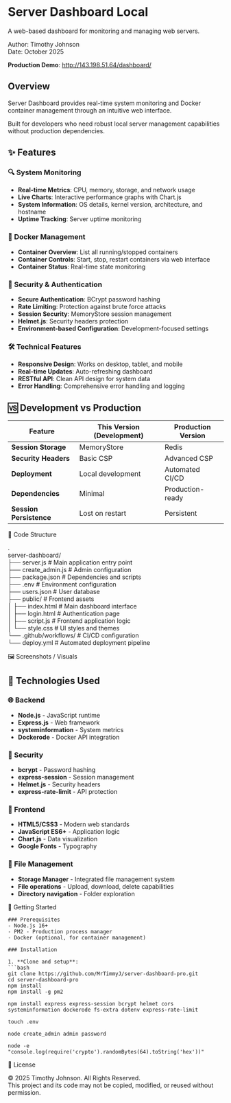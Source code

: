 # Server Dashboard Local
A web-based dashboard for monitoring and managing web servers.

Author: Timothy Johnson <br>
Date: October 2025 <br>

**Production Demo**: http://143.198.51.64/dashboard/

## Overview

Server Dashboard provides real-time system monitoring and Docker container management through an intuitive web interface. <br>

Built for developers who need robust local server management capabilities without production dependencies.

## ✨ Features

### 🔍 System Monitoring
- **Real-time Metrics**: CPU, memory, storage, and network usage
- **Live Charts**: Interactive performance graphs with Chart.js
- **System Information**: OS details, kernel version, architecture, and hostname
- **Uptime Tracking**: Server uptime monitoring

### 🐳 Docker Management
- **Container Overview**: List all running/stopped containers
- **Container Controls**: Start, stop, restart containers via web interface
- **Container Status**: Real-time state monitoring

### 🔐 Security & Authentication
- **Secure Authentication**: BCrypt password hashing
- **Rate Limiting**: Protection against brute force attacks  
- **Session Security**: MemoryStore session management
- **Helmet.js**: Security headers protection
- **Environment-based Configuration**: Development-focused settings

### 🛠 Technical Features
- **Responsive Design**: Works on desktop, tablet, and mobile
- **Real-time Updates**: Auto-refreshing dashboard
- **RESTful API**: Clean API design for system data
- **Error Handling**: Comprehensive error handling and logging

## 🆚 Development vs Production

| Feature | This Version (Development) | Production Version |
|---------|---------------------------|-------------------|
| **Session Storage** | MemoryStore | Redis |
| **Security Headers** | Basic CSP | Advanced CSP |
| **Deployment** | Local development | Automated CI/CD |
| **Dependencies** | Minimal | Production-ready |
| **Session Persistence** | Lost on restart | Persistent |


📁 Code Structure

.<br>
server-dashboard/<br>
├── server.js # Main application entry point<br>
├── create_admin.js # Admin configuration<br>
├── package.json # Dependencies and scripts<br>
├── .env # Environment configuration<br>
├── users.json # User database<br>
├── public/ # Frontend assets<br>
│ ├── index.html # Main dashboard interface<br>
│ ├── login.html # Authentication page<br>
│ ├── script.js # Frontend application logic<br>
│ └── style.css # UI styles and themes<br>
└── .github/workflows/ # CI/CD configuration<br>
└── deploy.yml # Automated deployment pipeline<br>

🖼️ Screenshots / Visuals

## 🧰 Technologies Used

### 🌐 Backend
- **Node.js** - JavaScript runtime
- **Express.js** - Web framework
- **systeminformation** - System metrics
- **Dockerode** - Docker API integration

### 🔐 Security
- **bcrypt** - Password hashing
- **express-session** - Session management
- **Helmet.js** - Security headers
- **express-rate-limit** - API protection

### 🎨 Frontend
- **HTML5/CSS3** - Modern web standards
- **JavaScript ES6+** - Application logic
- **Chart.js** - Data visualization
- **Google Fonts** - Typography

### 📁 File Management
- **Storage Manager** - Integrated file management system
- **File operations** - Upload, download, delete capabilities
- **Directory navigation** - Folder exploration

🚀 Getting Started

    ### Prerequisites
    - Node.js 16+ 
    - PM2 - Production process manager
    - Docker (optional, for container management)
    
    ### Installation
    
    1. **Clone and setup**:
    ```bash
    git clone https://github.com/MrTimmyJ/server-dashboard-pro.git
    cd server-dashboard-pro
    npm install
    npm install -g pm2

    npm install express express-session bcrypt helmet cors systeminformation dockerode fs-extra dotenv express-rate-limit

    touch .env

    node create_admin admin password

    node -e "console.log(require('crypto').randomBytes(64).toString('hex'))"

🪪 License

© 2025 Timothy Johnson. All Rights Reserved.<br>
This project and its code may not be copied, modified, or reused without permission.
